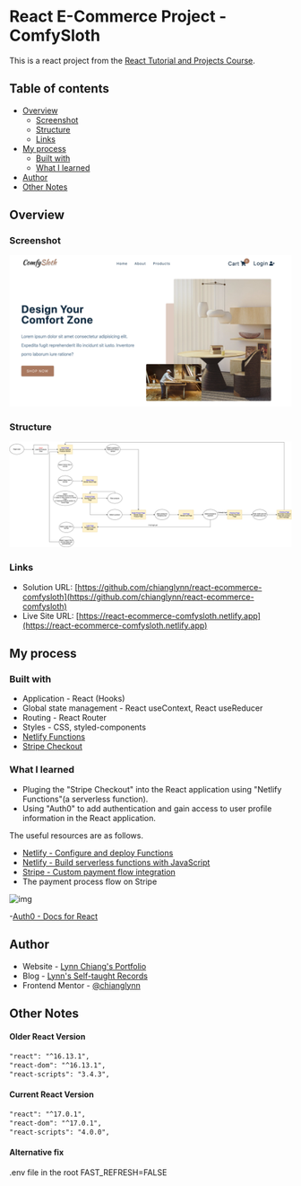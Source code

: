 # React E-Commerce Project - ComfySloth

This is a react project from the [React Tutorial and Projects Course](https://www.udemy.com/course/react-tutorial-and-projects-course/).

## Table of contents

- [Overview](#overview)
  - [Screenshot](#screenshot)
  - [Structure](#structure)
  - [Links](#links)
- [My process](#my-process)
  - [Built with](#built-with)
  - [What I learned](#what-i-learned)
- [Author](#author)
- [Other Notes](#other-notes)

## Overview

### Screenshot

![img](https://github.com/chianglynn/react-ecommerce-comfysloth/blob/main/src/screenshot/screenshot.png?raw=true)


### Structure

![img](https://github.com/chianglynn/react-ecommerce-comfysloth/blob/main/structure.png?raw=true)

### Links

- Solution URL: [https://github.com/chianglynn/react-ecommerce-comfysloth](https://github.com/chianglynn/react-ecommerce-comfysloth)
- Live Site URL: [https://react-ecommerce-comfysloth.netlify.app](https://react-ecommerce-comfysloth.netlify.app)

## My process

### Built with

- Application - React (Hooks)
- Global state management - React useContext, React useReducer
- Routing - React Router
- Styles - CSS, styled-components
- [Netlify Functions](https://www.netlify.com/products/functions/)
- [Stripe Checkout](https://stripe.com/docs/payments/checkout)

### What I learned

- Pluging the "Stripe Checkout" into the React application using "Netlify Functions"(a serverless function).
- Using "Auth0" to add authentication and gain access to user profile information in the React application.

The useful resources are as follows.

- [Netlify - Configure and deploy Functions](https://docs.netlify.com/functions/configure-and-deploy/)
- [Netlify - Build serverless functions with JavaScript
](https://docs.netlify.com/functions/build-with-javascript/)
- [Stripe - Custom payment flow integration](https://stripe.com/docs/payments/integration-builder)
- The payment process flow on Stripe

![img](https://b.stripecdn.com/docs-srv/assets/charge-workflow.330ac424ab8c0a423195b3e1020eedb9.png)

-[Auth0 - Docs for React](https://auth0.com/docs/quickstart/spa/react)

## Author

- Website - [Lynn Chiang's Portfolio](https://chianglynn.github.io/personal-website/)
- Blog - [Lynn's Self-taught Records](https://lynnchiang.wordpress.com/)
- Frontend Mentor - [@chianglynn](https://www.frontendmentor.io/profile/chianglynn)

## Other Notes

#### Older React Version

```
"react": "^16.13.1",
"react-dom": "^16.13.1",
"react-scripts": "3.4.3",
```

#### Current React Version

```
"react": "^17.0.1",
"react-dom": "^17.0.1",
"react-scripts": "4.0.0",
```

#### Alternative fix

.env file in the root
FAST_REFRESH=FALSE